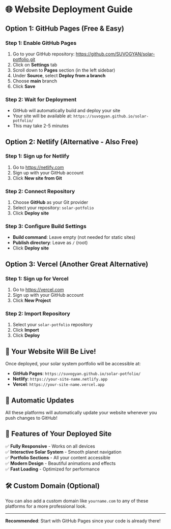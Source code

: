 # 🌐 Website Deployment Guide

## Option 1: GitHub Pages (Free & Easy)

### Step 1: Enable GitHub Pages
1. Go to your GitHub repository: https://github.com/SUVOGYAN/solar-potfolio.git
2. Click on **Settings** tab
3. Scroll down to **Pages** section (in the left sidebar)
4. Under **Source**, select **Deploy from a branch**
5. Choose **main** branch
6. Click **Save**

### Step 2: Wait for Deployment
- GitHub will automatically build and deploy your site
- Your site will be available at: `https://suvogyan.github.io/solar-potfolio/`
- This may take 2-5 minutes

## Option 2: Netlify (Alternative - Also Free)

### Step 1: Sign up for Netlify
1. Go to https://netlify.com
2. Sign up with your GitHub account
3. Click **New site from Git**

### Step 2: Connect Repository
1. Choose **GitHub** as your Git provider
2. Select your repository: `solar-potfolio`
3. Click **Deploy site**

### Step 3: Configure Build Settings
- **Build command**: Leave empty (not needed for static sites)
- **Publish directory**: Leave as `/` (root)
- Click **Deploy site**

## Option 3: Vercel (Another Great Alternative)

### Step 1: Sign up for Vercel
1. Go to https://vercel.com
2. Sign up with your GitHub account
3. Click **New Project**

### Step 2: Import Repository
1. Select your `solar-potfolio` repository
2. Click **Import**
3. Click **Deploy**

## 🎉 Your Website Will Be Live!

Once deployed, your solar system portfolio will be accessible at:
- **GitHub Pages**: `https://suvogyan.github.io/solar-potfolio/`
- **Netlify**: `https://your-site-name.netlify.app`
- **Vercel**: `https://your-site-name.vercel.app`

## 🔄 Automatic Updates

All these platforms will automatically update your website whenever you push changes to GitHub!

## 📱 Features of Your Deployed Site

✅ **Fully Responsive** - Works on all devices  
✅ **Interactive Solar System** - Smooth planet navigation  
✅ **Portfolio Sections** - All your content accessible  
✅ **Modern Design** - Beautiful animations and effects  
✅ **Fast Loading** - Optimized for performance  

## 🛠️ Custom Domain (Optional)

You can also add a custom domain like `yourname.com` to any of these platforms for a more professional look.

---

**Recommended**: Start with GitHub Pages since your code is already there!
